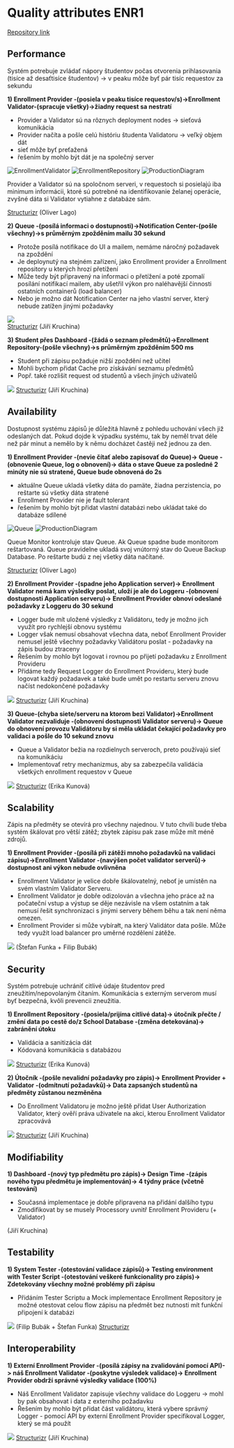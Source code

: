 # **Quality attributes ENR1**

[Repository link](https://github.com/XMON3R/ArchitekturyENR1)

## **Performance**

Systém potrebuje zvládať nápory študentov počas otvorenia prihlasovania (tisíce až desaťtisíce študentov) \-\> v peaku môže byť pár tisíc requestov za sekundu

**1\) Enrollment Provider \-(posiela v peaku tisíce requestov/s)-\>Enrollment Validator-(spracuje všetky)-\>žiadny request sa nestratí**

- Provider a Validator sú na rôznych deployment nodes \-\> sieťová komunikácia  
- Provider načíta a pošle celú históriu študenta Validatoru \-\> veľký objem dát  
- sieť môže byť preťažená  
- řešením by mohlo být dát je na společný server  
  
![EnrollmentValidator](images/performance_1_1.png)
![EnrollmentRepository](images/performance_1_2.png)
![ProductionDiagram](images/performance_1_3.png)

Provider a Validator sú na spoločnom serveri, v requestoch si posielajú iba minimum informácii, ktoré sú potrebné na identifikovanie želanej operácie, zvyšné dáta si Validator vytiahne z databáze sám.

[Structurizr](https://pastebin.com/zZHSRGh8) (Oliver Lago)

**2\) Queue \-(posílá informaci o dostupnosti)-\>Notification Center-(pošle všechny)-\>s průměrným zpožděním mailu 30 sekund**

- Protože posílá notifikace do UI a mailem, nemáme náročný požadavek na zpoždění  
- Je deploynutý na stejném zařízení, jako Enrollment provider a Enrollment repository u kterých hrozí přetížení  
- Může tedy být připravený na informaci o přetížení a poté zpomalí posílání notifikací mailem, aby ušetřil výkon pro naléhavější činnosti ostatních containerů (load balancer)  
- Nebo je možno dát Notification Center na jeho vlastní server, který nebude zatížen jinými požadavky

![](images/performance_2.png)  
[Structurizr](https://pastebin.com/c5w5G1v2) (Jiří Kruchina)

**3\) Student přes Dashboard \-(žádá o seznam předmětů)-\>Enrollment Repository-(pošle všechny)-\>s průměrným zpožděním 500 ms**

- Student při zápisu požaduje nižší zpoždění než učitel  
- Mohli bychom přidat Cache pro získávání seznamu předmětů  
- Popř. také rozlišit request od studentů a všech jiných uživatelů

![](images/performance_3.png)
[Structurizr](https://pastebin.com/KUmwSuph) (Jiří Kruchina)

## **Availability**

Dostupnost systému zápisů je důležitá hlavně z pohledu uchování všech již odeslaných dat. Pokud dojde k výpadku systému, tak by neměl trvat déle než pár minut a nemělo by k němu docházet častěji než jednou za den.

**1\) Enrollment Provider \-(nevie čítať alebo zapisovať do Queue)-\> Queue \-(obnovenie Queue, log o obnovení)-\> dáta o stave Queue za posledné 2 minúty nie sú stratené, Queue bude obnovená do 2s**

- aktuálne Queue ukladá všetky dáta do pamäte, žiadna perzistencia, po reštarte sú všetky dáta stratené  
- Enrollment Provider nie je fault tolerant  
- řešením by mohlo být přidat vlastní databázi nebo ukládat také do databáze sdílené

![Queue](images/availability_1_1.png) 
![ProductionDiagram](images/availability_1_2.png)

Queue Monitor kontroluje stav Queue. Ak Queue spadne bude monitorom reštartovaná. Queue pravidelne ukladá svoj vnútorný stav do Queue Backup Database. Po reštarte budú z nej všetky dáta načítané.

[Structurizr](https://pastebin.com/5H0nR3h2) (Oliver Lago)

**2\) Enrollment Provider \-(spadne jeho Application server)-\> Enrollment Validator nemá kam výsledky poslat, uloží je ale do Loggeru \-(obnovení dostupnosti Application serveru)-\> Enrollment Provider obnoví odeslané požadavky z Loggeru do 30 sekund**

- Logger bude mít uložené výsledky z Validátoru, tedy je možno jich využít pro rychlejší obnovu systému  
- Logger však nemusí obsahovat všechna data, neboť Enrollment Provider nemusel ještě všechny požadavky Validátoru poslat \- požadavky na zápis budou ztraceny  
- Řešením by mohlo být logovat i rovnou po přijetí požadavku z Enrollment Provideru  
- Přidáme tedy Request Logger do Enrollment Provideru, který bude logovat každý požadavek a také bude umět po restartu serveru znovu načíst nedokončené požadavky

![](images/availability_2.png)
[Structurizr](https://pastebin.com/Ju9uCWsv) (Jiří Kruchina)

**3\) Queue-(chyba siete/serveru na ktorom bezi Validator)-\>Enrollment Validator nezvaliduje \-(obnovení dostupnosti Validator serveru)-\> Queue do obnovení provozu Validátoru by si měla ukládat čekající požadavky pro validaci a pošle do 10 sekund znovu**

- Queue a Validator bežia na rozdielnych serveroch, preto používajú sieť na komunikáciu  
- Implementovať retry mechanizmus, aby sa zabezpečila validácia všetkých enrollment requestov v Queue  

![](images/availability_3.png)
[Structurizr](https://pastebin.com/BMaZxE5y) (Erika Kunová)

## **Scalability**

Zápis na předměty se otevírá pro všechny najednou. V tuto chvíli bude třeba systém škálovat pro větší zátěž; zbytek zápisu pak zase může mít méně zdrojů.

**1\) Enrollment Provider \-(posílá při zátěži mnoho požadavků na validaci zápisu)-\>Enrollment Validator \-(navýšen počet validator serverů)-\> dostupnost ani výkon nebude ovlivněna**

- Enrollment Validator je velice dobře škálovatelný, neboť je umístěn na svém vlastním Validator Serveru.  
- Enrollment Validator je dobře odizolován a všechna jeho práce až na počateční vstup a výstup se děje nezávisle na všem ostatním a tak nemusí řešit synchronizaci s jinými servery během běhu a tak není něma omezen.  
- Enrollment Provider si může vybírałt, na který Validátor data pošle. Může tedy využít load balancer pro uměrné rozdělení zátěže.

![](images/scalability_1.png)
(Štefan Funka \+ Filip Bubák)

## **Security**

Systém potrebuje uchrániť citlivé údaje študentov pred zneužitím/nepovolaným čítaním. Komunikácia s externým serverom musí byť bezpečná, kvôli prevencii zneužitia.

**1\) Enrollment Repository \-(posiela/prijíma citlivé data)-\> útočník přečte / změní data po cestě do/z School Database \-(změna detekována)-\> zabránění útoku**

- Validácia a sanitizácia dát   
- Kódovaná komunikácia s databázou

![](images/security_1.png)
[Structurizr](https://pastebin.com/BMaZxE5y) (Erika Kunová)

**2\) Útočník \-(pošle nevalidní požadavky pro zápis)-\> Enrollment Provider \+ Validator \-(odmítnutí požadavků)-\> Data zapsaných studentů na předměty zůstanou nezměněna**

- Do Enrollment Validatoru je možno ještě přidat User Authorization Validator, který ověří práva uživatele na akci, kterou Enrollment Validator zpracovává

![](images/security_2.png)
[Structurizr](https://pastebin.com/K69FKAwh) (Jiří Kruchina)

## **Modifiability**

**1\) Dashboard \-(nový typ předmětu pro zápis)-\> Design Time \-(zápis nového typu předmětu je implementován)-\> 4 týdny práce (včetně testování)**

- Současná implementace je dobře připravena na přidání dalšího typu  
- Zmodifikovat by se musely Processory uvnitř Enrollment Provideru (+ Validator)

(Jiří Kruchina)

## **Testability**

**1\) System Tester \-(otestování validace zápisů)-\> Testing environment with Tester Script \-(otestování veškeré funkcionality pro zápis)-\> Zdetekovány všechny možné problémy při zápisu**

- Přidáním Tester Scriptu a Mock implementace Enrollment Repository je možné otestovat celou flow zápisu na předmět bez nutnosti mít funkční připojení k databázi

![](images/testability_1.png) 
(Filip Bubák \+ Štefan Funka) [Structurizr](https://pastebin.com/z7jJdaJY)

## **Interoperability**

**1\) Externí Enrollment Provider \-(posílá zápisy na zvalidování pomocí API)-\> náš Enrollment Validator \-(poskytne výsledek validace)-\> Enrollment Provider obdrží správné výsledky validace (100%)**

- Náš Enrollment Validator zapisuje všechny validace do Loggeru \-\> mohl by pak obsahovat i data z externího požadavku  
- Řešením by mohlo být přidat část validátoru, která vybere správný Logger \- pomocí API by externí Enrollment Provider specifikoval Logger, který se má použít

![](images/interoperability_1.png) 
[Structurizr](https://pastebin.com/s7nkaxWW) (Jiří Kruchina)
